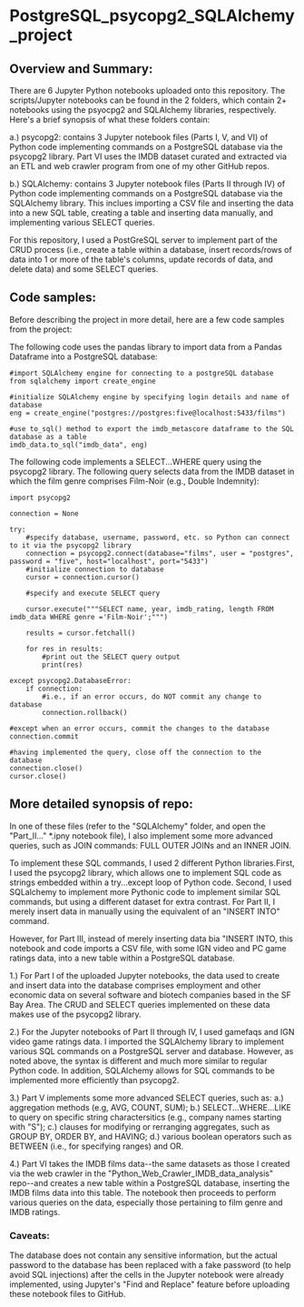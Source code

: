 # PostgreSQL_psycopg2_SQLAlchemy_project
## Overview and Summary:
There are 6 Jupyter Python notebooks uploaded onto this repository. The scripts/Jupyter notebooks can be found in the 2 folders, which contain 2+ notebooks using the psyocpg2 and SQLAlchemy libraries, respectively. Here's a brief synopsis of what these folders contain:

a.) psycopg2: contains 3 Jupyter notebook files (Parts I, V, and VI) of Python code implementing commands on a PostgreSQL database via the psycopg2 library. Part VI uses the IMDB dataset curated and extracted via an ETL and web crawler program from one of my other GitHub repos.

b.) SQLAlchemy: contains 3 Jupyter notebook files (Parts II through IV) of Python code implementing commands on a PostgreSQL database via the SQLAlchemy library. This inclues importing a CSV file and inserting the data into a new SQL table, creating a table and inserting data manually, and implementing various SELECT queries.


For this repository, I used a PostGreSQL server to implement part of the CRUD process (i.e., create a table within a database, insert records/rows of data into 1 or more of the table's columns, update records of data, and delete data) and some SELECT queries. 

## Code samples:
Before describing the project in more detail, here are a few code samples from the project:

The following code uses the pandas library to import data from a Pandas Dataframe into a PostgreSQL database:
```
#import SQLAlchemy engine for connecting to a postgreSQL database
from sqlalchemy import create_engine

#initialize SQLAlchemy engine by specifying login details and name of database
eng = create_engine("postgres://postgres:five@localhost:5433/films")

#use to_sql() method to export the imdb_metascore dataframe to the SQL database as a table
imdb_data.to_sql("imdb_data", eng)
```

The following code implements a SELECT...WHERE query using the psycopg2 library. The following query selects data from the IMDB dataset in which the film genre comprises Film-Noir (e.g., Double Indemnity):
```
import psycopg2 

connection = None

try:
    #specify database, username, password, etc. so Python can connect to it via the psycopg2 library
    connection = psycopg2.connect(database="films", user = "postgres", password = "five", host="localhost", port="5433")
    #initialize connection to database
    cursor = connection.cursor()
    
    #specify and execute SELECT query
    
    cursor.execute("""SELECT name, year, imdb_rating, length FROM imdb_data WHERE genre ='Film-Noir';""")
    
    results = cursor.fetchall()
    
    for res in results:
        #print out the SELECT query output
        print(res)
        
except psycopg2.DatabaseError:
    if connection:
        #i.e., if an error occurs, do NOT commit any change to database
        connection.rollback()

#except when an error occurs, commit the changes to the database
connection.commit

#having implemented the query, close off the connection to the database
connection.close()
cursor.close()
```
## More detailed synopsis of repo:
In one of these files (refer to the "SQLAlchemy" folder, and open the "Part_II..." *.ipny notebook file), I also implement some more advanced queries, such as JOIN commands: FULL OUTER JOINs and an INNER JOIN. 

To implement these SQL commands, I used 2 different Python libraries.First, I used the psycopg2 library, which allows one to implement SQL code as strings embedded within a try...except loop of Python code. Second, I used SQLalchemy to implement more Pythonic code to implement similar SQL commands, but using a different dataset for extra contrast. For Part II, I merely insert data in manually using the equivalent of an "INSERT INTO" command. 

However, for Part III, instead of merely inserting data bia "INSERT INTO, this notebook and code imports a CSV file, with some IGN video and PC game ratings data, into a new table within a PostgreSQL database. 

1.) For Part I of the uploaded Jupyter notebooks, the data used to create and insert data into the database comprises employment and other economic data on several software and biotech companies based in the SF Bay Area. The CRUD and SELECT queries implemented on these data makes use of the psycopg2 library.

2.) For the Jupyter notebooks of Part II through IV, I used gamefaqs and IGN video game ratings data. I imported the SQLAlchemy library to implement various SQL commands on a PostgreSQL server and database. However, as noted above, the syntax is different and much more similar to regular Python code. In addition, SQLAlchemy allows for SQL commands to be implemented more efficiently than psycopg2. 

3.) Part V implements some more advanced SELECT queries, such as: 
a.) aggregation methods (e.g, AVG, COUNT, SUM);
b.) SELECT...WHERE...LIKE to query on specific string charactersitics (e.g., company names starting with "S"); 
c.) clauses for modifying or rerranging aggregates, such as GROUP BY, ORDER BY, and HAVING; 
d.) various boolean operators such as BETWEEN (i.e., for specifying ranges) and OR. 

4.) Part VI takes the IMDB films data--the same datasets as those I created via the web crawler in the "Python_Web_Crawler_IMDB_data_analysis" repo--and creates a new table within a PostgreSQL database, inserting the IMDB films data into this table. The notebook then proceeds to perform various queries on the data, especially those pertaining to film genre and IMDB ratings.

### Caveats: 
The database does not contain any sensitive information, but the actual password to the database has been replaced with a fake password (to help avoid SQL injections) after the cells in the Jupyter notebook were already implemented, using Jupyter's "Find and Replace" feature before uploading these notebook files to GitHub.  
